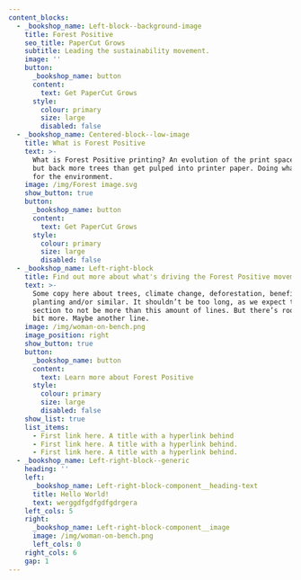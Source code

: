 ```yaml
---
content_blocks:
  - _bookshop_name: Left-block--background-image
    title: Forest Positive
    seo_title: PaperCut Grows
    subtitle: Leading the sustainability movement.
    image: ''
    button:
      _bookshop_name: button
      content:
        text: Get PaperCut Grows
      style:
        colour: primary
        size: large
        disabled: false
  - _bookshop_name: Centered-block--low-image
    title: What is Forest Positive
    text: >-
      What is Forest Positive printing? An evolution of the print space, putting
      but back more trees than get pulped into printer paper. Doing what’s right
      for the environment.
    image: /img/Forest image.svg
    show_button: true
    button:
      _bookshop_name: button
      content:
        text: Get PaperCut Grows
      style:
        colour: primary
        size: large
        disabled: false
  - _bookshop_name: Left-right-block
    title: Find out more about what's driving the Forest Positive movement
    text: >-
      Some copy here about trees, climate change, deforestation, benefits of
      planting and/or similar. It shouldn’t be too long, as we expect this
      section to not be more than this amount of lines. But there’s room for a
      bit more. Maybe another line.
    image: /img/woman-on-bench.png
    image_position: right
    show_button: true
    button:
      _bookshop_name: button
      content:
        text: Learn more about Forest Positive
      style:
        colour: primary
        size: large
        disabled: false
    show_list: true
    list_items:
      - First link here. A title with a hyperlink behind
      - First link here. A title with a hyperlink behind.
      - First link here. A title with a hyperlink behind.
  - _bookshop_name: Left-right-block--generic
    heading: ''
    left:
      _bookshop_name: Left-right-block-component__heading-text
      title: Hello World!
      text: werggdfgdfgdfgdrgera
    left_cols: 5
    right:
      _bookshop_name: Left-right-block-component__image
      image: /img/woman-on-bench.png
      left_cols: 0
    right_cols: 6
    gap: 1
---
```

